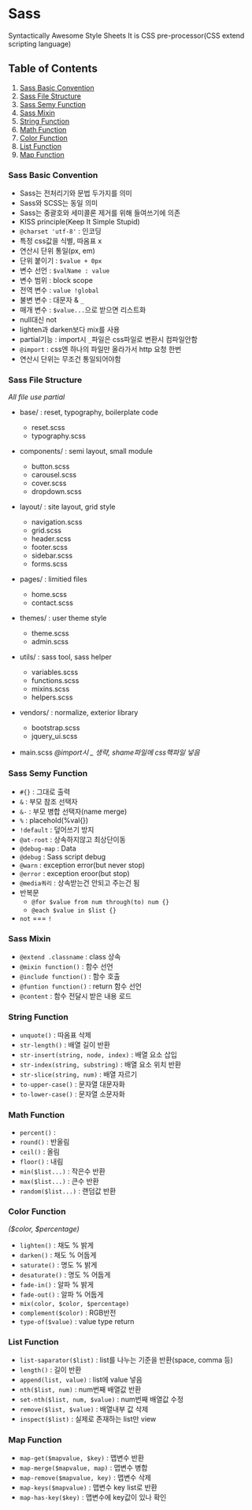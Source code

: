 # **Sass**
Syntactically Awesome Style Sheets
It is CSS pre-processor(CSS extend scripting language)


## Table of Contents

1. [Sass Basic Convention](#Sass-Basic-Convention)
1. [Sass File Structure](#Sass-File-Structure)
1. [Sass Semy Function](#Sass-Semy-Function)
1. [Sass Mixin](#Sass-Mixin)
1. [String Function](#String-Functon)
1. [Math Function](#Math-Function)
1. [Color Function](#Color-Function)
1. [List Function](#List-Function)
1. [Map Function](#Map-Function)


### Sass Basic Convention

- Sass는 전처리기와 문법 두가지를 의미
- Sass와 SCSS는 동일 의미
- Sass는 중괄호와 세미콜론 제거를 위해 들여쓰기에 의존
- KISS principle(Keep It Simple Stupid)
- `@charset 'utf-8'` : 인코딩
- 특정 css값을 식별, 따옴표 x
- 연산시 단위 통일(px, em)
- 단위 붙이기 : `$value + 0px`
- 변수 선언 : `$valName : value`
- 변수 범위 : block scope
- 전역 변수 : `value !global`
- 불변 변수 : 대문자 & `_`
- 매개 변수 : `$value...`으로 받으면 리스트화
- null대신 not
- lighten과 darken보다 mix를 사용
- partial기능 : import시 `_`파일은 css파일로 변환시 컴파일안함
- `@import` : css엔 하나의 파일만 올라가서 http 요청 한번
- 연산시 단위는 무조건 통일되어야함


### Sass File Structure
*All file use partial*

- base/ : reset, typography, boilerplate code
    - reset.scss
    - typography.scss

- components/ : semi layout, small module
    - button.scss
    - carousel.scss
    - cover.scss
    - dropdown.scss

- layout/ : site layout, grid style
    - navigation.scss
    - grid.scss
    - header.scss
    - footer.scss
    - sidebar.scss
    - forms.scss

- pages/ : limitied files
    - home.scss
    - contact.scss

- themes/ : user theme style
    - theme.scss
    - admin.scss

- utils/ : sass tool, sass helper
    - variables.scss
    - functions.scss
    - mixins.scss
    - helpers.scss

- vendors/ : normalize, exterior library
    - bootstrap.scss
    - jquery_ui.scss

- main.scss
*@import시 _ 생략, shame파일에 css핵파일 넣음*


### Sass Semy Function

- `#{}` : 그대로 출력
- `&` : 부모 참조 선택자
- `&-` : 부모 병합 선택자(name merge)
- `%` : placehold(%val{})
- `!default` : 덮어쓰기 방지
- `@at-root` : 상속하지않고 최상단이동
- `@debug-map` : Data
- `@debug` : Sass script debug
- `@warn` : exception error(but never stop)
- `@error` : exception eroor(but stop)
- `@media쿼리` : 상속받는건 안되고 주는건 됨
- 반복문
    - `@for $value from num through(to) num {}`
    - `@each $value in $list {}`
- `not` === `!`


### Sass Mixin

- `@extend .classname` : class 상속
- `@mixin function()` : 함수 선언
- `@include function()` : 함수 호출
- `@funtion function()` : return 함수 선언
- `@content` : 함수 전달시 받은 내용 로드


### String Function

- `unquote()` : 따옴표 삭제
- `str-length()` : 배열 길이 반환
- `str-insert(string, node, index)` : 배열 요소 삽입
- `str-index(string, substring)` : 배열 요소 위치 반환
- `str-slice(string, num)` : 배열 자르기
- `to-upper-case()` : 문자열 대문자화
- `to-lower-case()` : 문자열 소문자화


### Math Function

- `percent()` :
- `round()` : 반올림
- `ceil()` : 올림
- `floor()` : 내림
- `min($list...)` : 작은수 반환
- `max($list...)` : 큰수 반환
- `random($list...)` : 랜덤값 반환


### Color Function

*($color, $percentage)*
- `lighten()` : 채도 % 밝게
- `darken()` : 채도 % 어둡게
- `saturate()` : 명도 % 밝게
- `desaturate()` : 명도 % 어둡게
- `fade-in()` : 알파 % 밝게
- `fade-out()` : 알파 % 어둡게
- `mix(color, $color, $percentage)`
- `complement($color)` : RGB반전
- `type-of($value)` : value type return


### List Function

- `list-saparator($list)` : list를 나누는 기준을 반환(space, comma 등)
- `length()` : 길이 반환
- `append(list, value)` : list에 value 넣음
- `nth($list, num)` : num번째 배열값 반환
- `set-nth($list, num, $value)` : num번째 배열값 수정
- `remove($list, $value)` : 배열내부 값 삭제
- `inspect($list)` : 실제로 존재하는 list만 view


### Map Function
- `map-get($mapvalue, $key)` : 맵변수 반환
- `map-merge($mapvalue, map)` : 맵변수 병합
- `map-remove($mapvalue, key)` : 맵변수 삭제
- `map-keys($mapvalue)` : 맵변수 key list로 반환
- `map-has-key($key)` : 맵변수에 key값이 있나 확인
